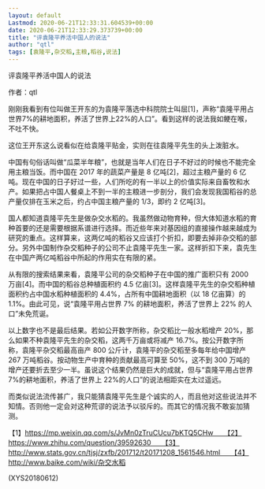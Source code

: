 ```yaml
---
layout: default
Lastmod: 2020-06-21T12:33:31.604539+00:00
date: 2020-06-21T12:33:29.373739+00:00
title: "评袁隆平养活中国人的说法"
author: "qtl"
tags: [袁隆平,杂交稻,主粮,稻谷,说法]
---
```


评袁隆平养活中国人的说法

作者：qtl

刚刚我看到有位叫做王开东的为袁隆平落选中科院院士叫屈[1]，声称“袁隆平用占世界7%的耕地面积，养活了世界上22%的人口”。看到这样的说法我如鲠在喉，不吐不快。

这位王开东这么说看似在给袁隆平贴金，实则在往袁隆平先生的头上泼脏水。

中国有句俗话叫做“瓜菜半年粮”，也就是当年人们在日子不好过的时候也不能完全用主粮当饭。而中国在 2017 年的蔬菜产量是 8 亿吨[2]，超过主粮产量的 6 亿吨。现在中国的日子好过一些，人们所吃的有一半以上的价值实际来自畜牧和水产。如果把占中国人餐桌上不到一半的主粮进一步剖分，我们会发现我国稻谷的总产量仅排在玉米之后，约占中国主粮产量的 1/3，即约 2 亿吨[3]。

国人都知道袁隆平先生是做杂交水稻的。我虽然做动物育种，但大体知道水稻的育种首要的还是需要根据系谱进行选择。而近些年来对基因组的直接操作越来越成为研究的重点。这样算来，这两亿吨的稻谷又应该打个折扣，即要去掉非杂交稻的部分。另外中国制作杂交稻种子的公司不止袁隆平先生一家。这样折扣下来，袁先生在中国产两亿吨稻谷中所起的作用实在有限的紧。

从有限的搜索结果来看，袁隆平公司的杂交稻种子在中国的推广面积只有 2000 万亩[4]。而中国的稻谷总种植面积约 4.5 亿亩[3]。这样袁隆平先生的杂交稻种植面积约占中国水稻种植面积的 4.4%，占所有中国耕地面积（以 18 亿亩算）的 1.1%。由此可见，说“袁隆平用占世界 7% 的耕地面积，养活了世界上 22% 的人口”未免荒诞。

以上数字也不是最后结果。若如公开数字所称，杂交稻比一般水稻增产 20%，那么如果不种袁隆平先生的杂交稻，这两千万亩或将减产 16.7%。按公开数字所称，袁隆平杂交稻最高亩产 800 公斤计，袁隆平的杂交稻至多每年给中国增产 267 万吨稻谷。按动物生产中育种的贡献最高可算至 50%，这不到 300 万吨的增产还要折去至少一半。虽说这个结果仍然是巨大的成就，但与“袁隆平用占世界7%的耕地面积，养活了世界上 22%的人口”的说法相距实在太过遥远。

而类似说法流传甚广，我只能猜袁隆平先生是个诚实的人，而且他对这些说法并不知情。否则他一定会对这种荒谬的说法予以驳斥的。而其它的情况我不敢妄加猜测。

【1】https://mp.weixin.qq.com/s/JvMn0zTruCUcu7bKTQ5CHw　　【2】https://www.zhihu.com/question/39592630　　【3】http://www.stats.gov.cn/tjsj/zxfb/201712/t20171208_1561546.html　　【4】http://www.baike.com/wiki/杂交水稻

(XYS20180612)

